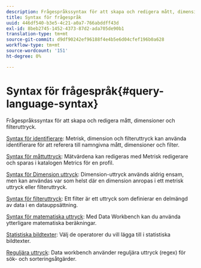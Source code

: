 ```yaml
---
description: Frågespråkssyntax för att skapa och redigera mått, dimensioner och filteruttryck.
title: Syntax för frågespråk
uuid: 446df540-b3e5-4c21-a0a7-766abddff43d
exl-id: 8beb2745-1452-4373-87d2-ada705de90b1
translation-type: tm+mt
source-git-commit: d9df90242ef96188f4e4b5e6d04cfef196b0a628
workflow-type: tm+mt
source-wordcount: '151'
ht-degree: 0%

---
```


# Syntax för frågespråk{#query-language-syntax}

Frågespråkssyntax för att skapa och redigera mått, dimensioner och filteruttryck.

[Syntax för identifierare](../c-qry-lang-syntx/c-syntx-id.md): Metrisk, dimension och filteruttryck kan använda identifierare för att referera till namngivna mått, dimensioner och filter.

[Syntax för måttuttryck](../c-qry-lang-syntx/c-syntx-mtrc-exp.md): Mätvärdena kan redigeras med Metrisk redigerare och sparas i katalogen Metrics för en profil.

[Syntax för Dimension uttryck](../c-qry-lang-syntx/c-syntx-dim-exp.md): Dimension-uttryck används aldrig ensam, men kan användas var som helst där en dimension anropas i ett metrisk uttryck eller filteruttryck.

[Syntax för filteruttryck](../c-qry-lang-syntx/c-syntx-fltr-exp.md): Ett filter är ett uttryck som definierar en delmängd av data i en datauppsättning.

[Syntax för matematiska uttryck](../c-qry-lang-syntx/c-math-expressions.md): Med Data Workbench kan du använda ytterligare matematiska beräkningar.

[Statistiska bildtexter](../c-qry-lang-syntx/c-statistical-callouts.md): Välj de operatorer du vill lägga till i statistiska bildtexter.

[Reguljära uttryck](../c-qry-lang-syntx/c-search-regex.md): Data workbench använder reguljära uttryck (regex) för sök- och sorteringsåtgärder.
